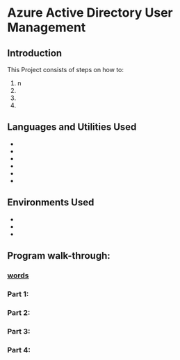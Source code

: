 <h1>Azure Active Directory User Management</h1>

<h2>Introduction</h2>

This Project consists of steps on how to:
 <ol type = "1">
  
<li>n</li>
<li></li>
<li></li>
<li></li>
</ol>

<h2>Languages and Utilities Used</h2>

- <b></b> 
- <b></b>
- <b></b>
- <b></b>
- <b></b>
- <b></b>
<h2>Environments Used </h2>

- <b></b> 
- <b></b> 
- <b></b>
<h2>Program walk-through:</h2>

### <a href="">words</a>

<h3>Part 1:</h3>


 <h3>Part 2: </h3>

 
 <h3>Part 3: </h3>


 <h3>Part 4: </h3>
 
